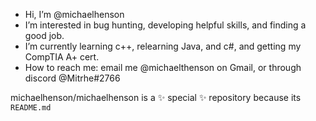 - Hi, I’m @michaelhenson
- I’m interested in bug hunting, developing helpful skills, and finding a good job.
- I’m currently learning c++, relearning Java, and c#, and getting my CompTIA A+ cert.
- How to reach me: email me @michaelthenson on Gmail, or through discord @Mitrhe#2766


michaelhenson/michaelhenson is a ✨ special ✨ repository because its `README.md`
